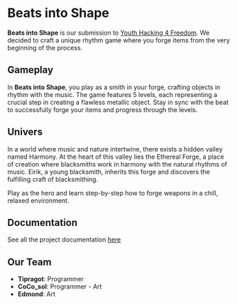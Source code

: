 # Beats into Shape

**Beats into Shape** is our submission to [Youth Hacking 4 Freedom](https://fsfe.org/activities/yh4f/). We decided to craft a unique rhythm game where you forge items from the very beginning of the process.

## Gameplay

In **Beats into Shape**, you play as a smith in your forge, crafting objects in rhythm with the music. The game features 5 levels, each representing a crucial step in creating a flawless metallic object. Stay in sync with the beat to successfully forge your items and progress through the levels.

## Univers 
In a world where music and nature intertwine, there exists a hidden valley named Harmony. At the heart of this valley lies the Ethereal Forge, a place of creation where blacksmiths work in harmony with the natural rhythms of music. Eirik, a young blacksmith, inherits this forge and discovers the fulfilling craft of blacksmithing.

Play as the hero and learn step-by-step how to forge weapons in a chill, relaxed environment. 

## Documentation
See all the project documentation [here](/docs)

## Our Team

- **Tipragot**: Programmer
- **CoCo_sol**: Programmer - Art
- **Edmond**: Art
